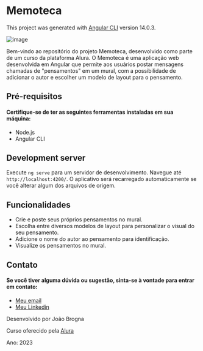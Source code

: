 # Memoteca

This project was generated with [Angular CLI](https://github.com/angular/angular-cli) version 14.0.3.

![image](https://github.com/brogna00/memoteca/assets/93611151/841516f4-c113-46a5-80d6-7a761eb7f479)

Bem-vindo ao repositório do projeto Memoteca, desenvolvido como parte de um curso da plataforma Alura. O Memoteca é uma aplicação web desenvolvida em Angular que permite aos usuários postar mensagens chamadas de "pensamentos" em um mural, com a possibilidade de adicionar o autor e escolher um modelo de layout para o pensamento.

## Pré-requisitos

#### Certifique-se de ter as seguintes ferramentas instaladas em sua máquina:

- Node.js
- Angular CLI

## Development server

Execute `ng serve` para um servidor de desenvolvimento. Navegue até `http://localhost:4200/`. O aplicativo será recarregado automaticamente se você alterar algum dos arquivos de origem.

## Funcionalidades

- Crie e poste seus próprios pensamentos no mural.
- Escolha entre diversos modelos de layout para personalizar o visual do seu pensamento.
- Adicione o nome do autor ao pensamento para identificação.
- Visualize os pensamentos no mural.

## Contato

#### Se você tiver alguma dúvida ou sugestão, sinta-se à vontade para entrar em contato:

- [Meu email](brogna2000@gmail.com)
- [Meu Linkedin](https://www.linkedin.com/in/joao-brogna/)


Desenvolvido por João Brogna

Curso oferecido pela [Alura](https://www.alura.com.br/)

Ano: 2023
